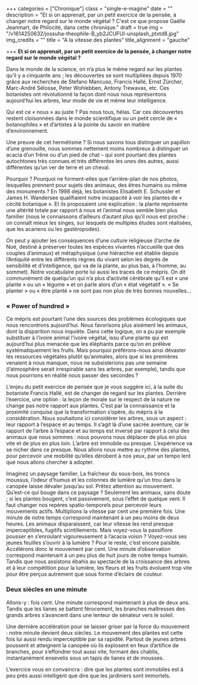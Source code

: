 +++
categories = ["Chronique"]
class = "single-e-magine"
date = ""
description = "Et si on apprenait, par un petit exercice de la pensée, à changer notre regard sur le monde végétal ? C'est ce que propose Gaëlle Jeanmart, de Philocité, dans cette chronique."
draft = true
img = "/v1614250632/jossuha-theophile-B_yb2JCUFUI-unsplash_ptxtd8.jpg"
img_credits = ""
title = "A la vitesse des plantes"
title_alignment = "gauche"

+++
**Et si on apprenait, par un petit exercice de la pensée, à changer notre regard sur le monde végétal ?** 

Dans le monde de la science, on n’a plus le même regard sur les plantes qu’il y a cinquante ans ; les découvertes se sont multipliées depuis 1970 grâce aux recherches de Stefano Mancuso, Francis Hallé, Ernst Zürcher, Marc-André Sélosse, Peter Wohlebben, Antony Trewavas, etc. Ces botanistes ont révolutionné la façon dont nous nous représentons aujourd’hui les arbres, leur mode de vie et même leur intelligence.

Qui est ce « nous » au juste ? Pas nous tous, hélas. Car ces découvertes restent cloisonnées dans le monde scientifique ou un petit cercle de « botanophiles » et d’artistes à la pointe du savoir en matière d’environnement.

Une preuve de cet hermétisme ? Si nous savons tous distinguer un papillon d’une grenouille, nous sommes nettement moins nombreux à distinguer un acacia d’un frêne ou d’un pied de chat – qui sont pourtant des plantes autochtones très connues et très différentes les unes des autres, aussi différentes qu’un ver de terre et un cheval.

Pourquoi ? Pourquoi ne forment-elles que l’arrière-plan de nos photos, lesquelles prennent pour sujets des animaux, des êtres humains ou même des monuments ? En 1998 déjà, les botanistes Elisabeth E. Schussler et James H. Wandersee qualifiaient notre incapacité à voir les plantes de « cécité botanique ». Et ils proposaient une explication : la plante représente une altérité totale par rapport à nous et l’animal nous semble bien plus familier (nous le connaissons d’ailleurs d’autant plus qu’il nous est proche : on connaît mieux les singes, sur lesquels de multiples études sont réalisées, que les acariens ou les gastéropodes).

On peut y ajouter les conséquences d’une culture religieuse (l’arche de Noé, destiné à préserver toutes les espèces vivantes n’accueille que des couples d’animaux) et métaphysique (une hiérarchie est établie depuis l’Antiquité entre les différents règnes du vivant selon les degrés de sensibilité et d’intelligence, qui va de la plante, au plus bas, à l’homme, au sommet). Notre vocabulaire porte lui aussi les traces de ce mépris. On dit communément de quelqu’un qui n’a plus d’activité cérébrale qu’il est « une plante » ou un « légume » et on parle alors d’un « état végétatif ». « Se planter » ou « être planté » ne sont pas non plus de très bonnes nouvelles...

### « Power of hundred »

Ce mépris est pourtant l’une des sources des problèmes écologiques que nous rencontrons aujourd’hui. Nous favorisons plus aisément les animaux, dont la disparition nous inquiète. Dans cette logique, on a pu par exemple substituer à l’ivoire animal l’ivoire végétal, issu d’une plante qui est aujourd’hui plus menacée que les éléphants parce qu’on en prélève systématiquement les fruits. Mais pourquoi préférons-nous ainsi dévaster les ressources végétales plutôt qu’animales, alors que si les premières venaient à nous manquer, nous ne subsisterions pas une semaine (l’atmosphère serait irrespirable sans les arbres, par exemple), tandis que nous pourrions en réalité nous passer des secondes ?

L’enjeu du petit exercice de pensée que je vous suggère ici, à la suite du botaniste Francis Hallé, est de changer de regard sur les plantes. Derrière l’exercice, une option : la leçon de morale sur le respect de la nature ne change pas notre rapport aux plantes. C’est par la connaissance et la proximité conquise que la transformation s’opère, du mépris à la considération. Nous souhaitons ici considérer les arbres, sous un aspect : leur rapport à l’espace et au temps. Il s’agit là d’une sacrée aventure, car le rapport de l’arbre à l’espace et au temps est inversé par rapport à celui des animaux que nous sommes : nous pouvons nous déplacer de plus en plus vite et de plus en plus loin. L’arbre est immobile ou presque. L’expérience va se nicher dans ce presque. Nous allons nous mettre au rythme des plantes, pour percevoir une mobilité qu’elles dérobent à nos yeux, par un tempo lent que nous allons chercher à adopter.

Imaginez un paysage familier. La fraîcheur du sous-bois, les troncs moussus, l’odeur d’humus et les colonnes de lumière qu’un trou dans la canopée laisse dévaler jusqu’au sol. Prêtez attention au mouvement. Qu’est-ce qui bouge dans ce paysage ? Seulement les animaux, sans doute ; si les plantes bougent, c’est passivement, sous l’effet de quelque vent. Il faut changer nos repères spatio-temporels pour percevoir leurs mouvements actifs. Multiplions la vitesse par cent une première fois. Une minute de notre temps correspond maintenant à un peu moins de deux heures. Les animaux disparaissent, car leur vitesse les rend presque imperceptibles, fugitifs scintillements. Mais voyez-vous la passiflore pousser en s’enroulant vigoureusement à l’acacia voisin ? Voyez-vous ses jeunes feuilles s’ouvrir à la lumière ? Pour le reste, c’est encore paisible. Accélérons donc le mouvement par cent. Une minute d’observation correspond maintenant à un peu plus de huit jours de notre temps humain. Tandis que nous assistons ébahis au spectacle de la croissance des arbres et à leur compétition pour la lumière, les fleurs et les fruits évoluent trop vite pour être perçus autrement que sous forme d’éclairs de couleur.

### Deux siècles en une minute

Allons-y : fois cent. Une minute correspond maintenant à plus de deux ans. Tandis que les lianes se battent férocement, les branches maîtresses des grands arbres s’avancent dans une lenteur de sénateur vers le soleil. 

Une dernière accélération pour se laisser griser par la force du mouvement : notre minute devient deux siècles. Le mouvement des plantes est cette fois lui aussi rendu imperceptible par sa rapidité. Partout de jeunes arbres poussent et atteignent la canopée où ils explosent en feux d’artifice de branches, pour s’effondrer tout aussi vite, formant des chablis, instantanément ensevelis sous un tapis de lianes et de mousses.

L’exercice vous en convaincra : dire que les plantes sont immobiles est à peu près aussi intelligent que dire que les jardiniers sont immortels.